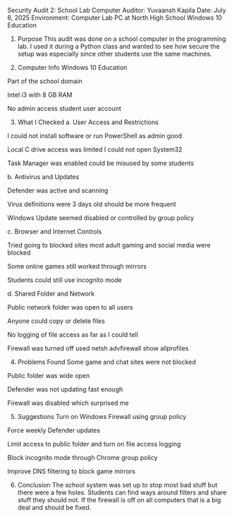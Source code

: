 Security Audit 2: School Lab Computer
Auditor: Yuvaansh Kapila
Date: July 6, 2025
Environment: Computer Lab PC at North High School Windows 10 Education

1. Purpose
This audit was done on a school computer in the programming lab. I used it during a Python class and wanted to see how secure the setup was especially since other students use the same machines.

2. Computer Info
Windows 10 Education

Part of the school domain

Intel i3 with 8 GB RAM

No admin access student user account

3. What I Checked
a. User Access and Restrictions

I could not install software or run PowerShell as admin good

Local C drive access was limited I could not open System32

Task Manager was enabled could be misused by some students

b. Antivirus and Updates

Defender was active and scanning

Virus definitions were 3 days old should be more frequent

Windows Update seemed disabled or controlled by group policy

c. Browser and Internet Controls

Tried going to blocked sites most adult gaming and social media were blocked

Some online games still worked through mirrors

Students could still use incognito mode

d. Shared Folder and Network

Public network folder was open to all users

Anyone could copy or delete files

No logging of file access as far as I could tell

Firewall was turned off used netsh advfirewall show allprofiles

4. Problems Found
Some game and chat sites were not blocked

Public folder was wide open

Defender was not updating fast enough

Firewall was disabled which surprised me

5. Suggestions
Turn on Windows Firewall using group policy

Force weekly Defender updates

Limit access to public folder and turn on file access logging

Block incognito mode through Chrome group policy

Improve DNS filtering to block game mirrors

6. Conclusion
The school system was set up to stop most bad stuff but there were a few holes. Students can find ways around filters and share stuff they should not. If the firewall is off on all computers that is a big deal and should be fixed.

